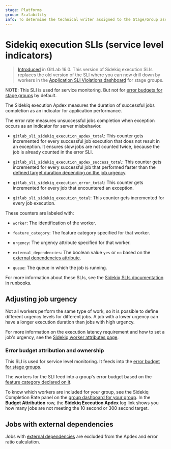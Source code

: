 ```yaml
---
stage: Platforms
group: Scalability
info: To determine the technical writer assigned to the Stage/Group associated with this page, see https://about.gitlab.com/handbook/product/ux/technical-writing/#assignments
---
```


# Sidekiq execution SLIs (service level indicators)

> [Introduced](https://gitlab.com/groups/gitlab-com/gl-infra/-/epics/700) in GitLab 16.0. This version of Sidekiq execution SLIs replaces the old version of the SLI where you can now drill down by workers in the [Application SLI Violations dashboard](https://dashboards.gitlab.net/d/general-application-sli-violations/general-application-sli-violations?orgId=1&var-PROMETHEUS_DS=Global&var-environment=gprd&var-stage=main&var-product_stage=All&var-stage_group=All&var-component=sidekiq_execution) for stage groups.

NOTE:
This SLI is used for service monitoring. But not for [error budgets for stage groups](../stage_group_observability/index.md#error-budget)
by default.

The Sidekiq execution Apdex measures the duration of successful jobs completion as an indicator for
application performance.

The error rate measures unsuccessful jobs completion when exception occurs as an indicator for
server misbehavior.

- `gitlab_sli_sidekiq_execution_apdex_total`: This counter gets
   incremented for every successful job execution that does not result in an exception. It ensures slow jobs are not
   counted twice, because the job is already counted in the error SLI.

- `gitlab_sli_sidekiq_execution_apdex_success_total`: This counter gets
   incremented for every successful job that performed faster than
   the [defined target duration depending on the job urgency](../sidekiq/worker_attributes.md#job-urgency).

- `gitlab_sli_sidekiq_execution_error_total`: This counter gets
   incremented for every job that encountered an exception.

- `gitlab_sli_sidekiq_execution_total`: This counter gets
   incremented for every job execution.

These counters are labeled with:

- `worker`: The identification of the worker.

- `feature_category`: The feature category specified for that worker.

- `urgency`: The urgency attribute specified for that worker.

- `external_dependencies`: The boolean value `yes` or `no` based on the [external dependencies attribute](../sidekiq/worker_attributes.md#jobs-with-external-dependencies).

- `queue`: The queue in which the job is running.

For more information about these SLIs, see the [Sidekiq SLIs documentation](https://gitlab.com/gitlab-com/runbooks/-/blob/master/docs/sidekiq/sidekiq-slis.md) in runbooks.

## Adjusting job urgency

Not all workers perform the same type of work, so it is possible to
define different urgency levels for different jobs. A job with a
lower urgency can have a longer execution duration than jobs with high urgency.

For more information on the execution latency requirement and how to set a job's urgency, see the [Sidekiq worker attributes page](../sidekiq/worker_attributes.md#job-urgency).

### Error budget attribution and ownership

This SLI is used for service level monitoring. It feeds into the
[error budget for stage groups](../stage_group_observability/index.md#error-budget).

The workers for the SLI feed into a group's error budget based on the
[feature category declared on it](../feature_categorization/index.md).

To know which workers are included for your group, see the
Sidekiq Completion Rate panel on the
[group dashboard for your group](https://dashboards.gitlab.net/dashboards/f/stage-groups/stage-groups).
In the **Budget Attribution** row, the **Sidekiq Execution Apdex** log link shows you
how many jobs are not meeting the 10 second or 300 second target.

## Jobs with external dependencies

Jobs with [external dependencies](../sidekiq/worker_attributes.md#jobs-with-external-dependencies) are excluded from
the Apdex and error ratio calculation.
